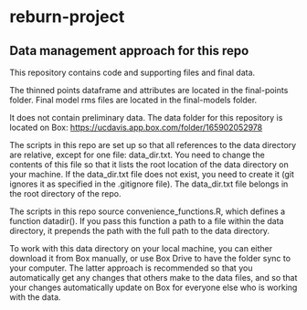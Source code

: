 # reburn-project
## Data management approach for this repo
This repository contains code and supporting files and final data. 

The thinned points dataframe and attributes are located in the final-points folder.
Final model rms files are located in the final-models folder.

It does not contain preliminary data. The data folder for this repository is located on Box: https://ucdavis.app.box.com/folder/165902052978

The scripts in this repo are set up so that all references to the data directory are relative, except for one file: data_dir.txt. You need to change the contents of this file so that it lists the root location of the data directory on your machine. If the data_dir.txt file does not exist, you need to create it (git ignores it as specified in the .gitignore file). The data_dir.txt file belongs in the root directory of the repo.

The scripts in this repo source convenience_functions.R, which defines a function datadir(). If you pass this function a path to a file within the data directory, it prepends the path with the full path to the data directory. 

To work with this data directory on your local machine, you can either download it from Box manually, or use Box Drive to have the folder sync to your computer. The latter approach is recommended so that you automatically get any changes that others make to the data files, and so that your changes automatically update on Box for everyone else who is working with the data.

